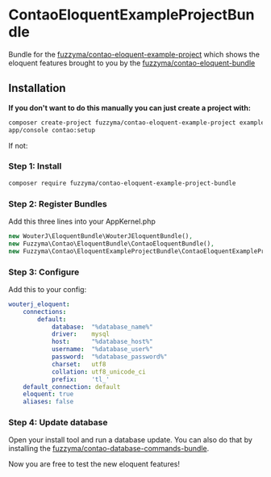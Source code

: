 # ContaoEloquentExampleProjectBundle

Bundle for the [fuzzyma/contao-eloquent-example-project](https://github.com/Fuzzyma/contao-eloquent-example-project)
which shows the eloquent features brought to you by the
[fuzzyma/contao-eloquent-bundle](https://github.com/Fuzzyma/contao-eloquent-bundle)

## Installation

**If you don't want to do this manually you can just create a project with:**
```bash
composer create-project fuzzyma/contao-eloquent-example-project exampleProject
app/console contao:setup
```

If not:

### Step 1: Install

```bash
composer require fuzzyma/contao-eloquent-example-project-bundle
```

### Step 2: Register Bundles

Add this three lines into your AppKernel.php

```php
new WouterJ\EloquentBundle\WouterJEloquentBundle(),
new Fuzzyma\Contao\EloquentBundle\ContaoEloquentBundle(),
new Fuzzyma\Contao\EloquentExampleProjectBundle\ContaoEloquentExampleProjectBundle(),
```

### Step 3: Configure

Add this to your config:
```yaml
wouterj_eloquent:
    connections:
        default:
            database:  "%database_name%"
            driver:    mysql
            host:      "%database_host%"
            username:  "%database_user%"
            password:  "%database_password%"
            charset:   utf8
            collation: utf8_unicode_ci
            prefix:    'tl_'
    default_connection: default
    eloquent: true
    aliases: false
```

### Step 4: Update database

Open your install tool and run a database update.
You can also do that by installing the [fuzzyma/contao-database-commands-bundle](https://github.com/Fuzzyma/contao-database-commands-bundle).

Now you are free to test the new eloquent features!
